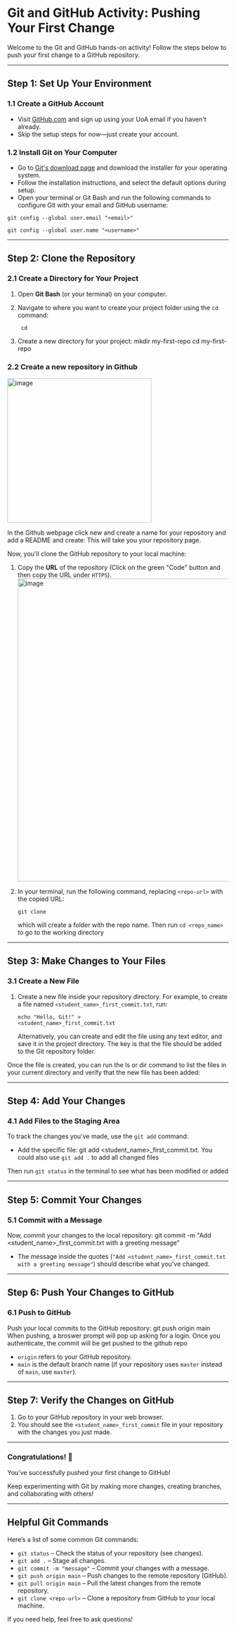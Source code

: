 # Git and GitHub Activity: Pushing Your First Change

Welcome to the Git and GitHub hands-on activity! Follow the steps below to push your first change to a GitHub repository.

---

## Step 1: Set Up Your Environment

### 1.1 Create a GitHub Account
- Visit [GitHub.com](https://github.com) and sign up using your UoA email if you haven't already.
- Skip the setup steps for now—just create your account.

### 1.2 Install Git on Your Computer
- Go to [Git's download page](https://git-scm.com/downloads) and download the installer for your operating system.
- Follow the installation instructions, and select the default options during setup.
- Open your terminal or Git Bash and run the following commands to configure Git with your email and GitHub username:
<pre><code>git config --global user.email "&lt;email&gt;"</code></pre>
<pre><code>git config --global user.name "&lt;username&gt;"</code></pre>


---

## Step 2: Clone the Repository

### 2.1 Create a Directory for Your Project
1. Open **Git Bash** (or your terminal) on your computer.
2. Navigate to where you want to create your project folder using the `cd` command:
 
   <pre><code> cd <path-to-your-folder></code></pre>

4. Create a new directory for your project:
mkdir my-first-repo cd my-first-repo

### 2.2 Create a new repository in Github
<img width="328" alt="image" src="https://github.com/user-attachments/assets/43ee4436-0591-4769-afee-7e325c561ae4" />

In the Github webpage click new and create a name for your repository and add a README and create:
This will take you your repository page.

Now, you'll clone the GitHub repository to your local machine:
1. Copy the **URL** of the repository (Click on the green "Code" button and then copy the URL under `HTTPS`).<img width="688" alt="image" src="https://github.com/user-attachments/assets/a03c1110-a642-4fdb-a58e-e75a027a4161" />

3. In your terminal, run the following command, replacing `<repo-url>` with the copied URL:
<code><pre>git clone <repo-url></code></pre>
which will create a folder with the repo name. Then run `cd <repo_name>` to go to the working directory
 
---

## Step 3: Make Changes to Your Files

### 3.1 Create a New File
1. Create a new file inside your repository directory. For example, to create a file named `<student_name>_first_commit.txt`, run:
 
   <code><pre>echo "Hello, Git!" > <student_name>_first_commit.txt</code></pre>
Alternatively, you can create and edit the file using any text editor, and save it in the project directory. The key is that the file should be added to the Git repository folder.

Once the file is created, you can run the ls or dir command to list the files in your current directory and verify that the new file has been added:


---

## Step 4: Add Your Changes

### 4.1 Add Files to the Staging Area
To track the changes you've made, use the `git add` command:
- Add the specific file:
git add <student_name>_first_commit.txt.  You could also use `git add .` to add all changed files

Then run `git status` in the terminal to see what has been modified or added

---

## Step 5: Commit Your Changes

### 5.1 Commit with a Message
Now, commit your changes to the local repository:
git commit -m "Add <student_name>_first_commit.txt with a greeting message"

- The message inside the quotes (`"Add <student_name>_first_commit.txt with a greeting message"`) should describe what you've changed.

---

## Step 6: Push Your Changes to GitHub

### 6.1 Push to GitHub
Push your local commits to the GitHub repository:
git push origin main
When pushing, a broswer prompt will pop up asking for a login.  Once you authenticate, the commit will be get pushed to the github repo

- `origin` refers to your GitHub repository.
- `main` is the default branch name (if your repository uses `master` instead of `main`, use `master`).

---

## Step 7: Verify the Changes on GitHub

1. Go to your GitHub repository in your web browser.
2. You should see the `<student_name>_first_commit` file in your repository with the changes you just made.

---

### Congratulations! 🎉
You’ve successfully pushed your first change to GitHub!

Keep experimenting with Git by making more changes, creating branches, and collaborating with others!

---

## Helpful Git Commands

Here’s a list of some common Git commands:

- `git status` – Check the status of your repository (see changes).
- `git add .` – Stage all changes.
- `git commit -m "message"` – Commit your changes with a message.
- `git push origin main` – Push changes to the remote repository (GitHub).
- `git pull origin main` – Pull the latest changes from the remote repository.
- `git clone <repo-url>` – Clone a repository from GitHub to your local machine.

If you need help, feel free to ask questions!
